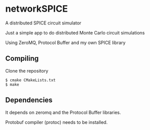 # networkSPICE
A distributed SPICE circuit simulator

Just a simple app to do distributed Monte Carlo circuit simulations

Using ZeroMQ, Protocol Buffer and my own SPICE library

## Compiling

Clone the repository

```
$ cmake CMakeLists.txt
$ make
```

## Dependencies

It depends on zeromq and the Protocol Buffer libraries.

Protobuf compiler (protoc) needs to be installed.
